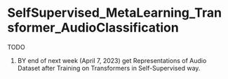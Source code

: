 # SelfSupervised_MetaLearning_Transformer_AudioClassification


TODO
1. BY end of next week (April 7, 2023) get Representations of Audio Dataset after Training on Transformers in Self-Supervised way.
